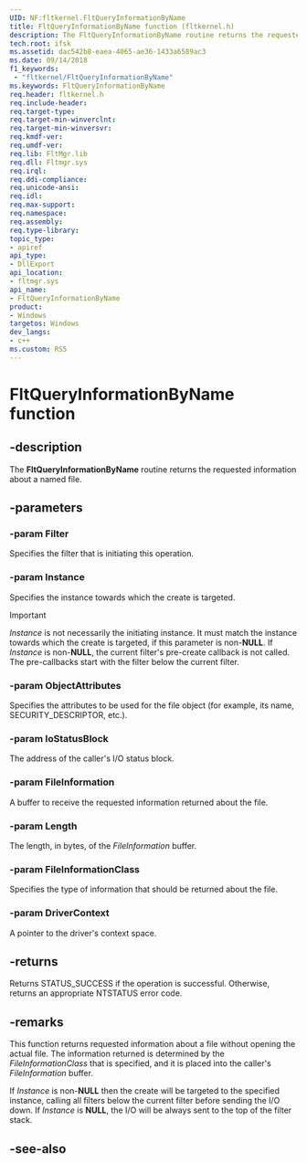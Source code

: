 ```yaml
---
UID: NF:fltkernel.FltQueryInformationByName
title: FltQueryInformationByName function (fltkernel.h)
description: The FltQueryInformationByName routine returns the requested information about a named file.
tech.root: ifsk
ms.assetid: dac542b8-eaea-4065-ae36-1433a6589ac3
ms.date: 09/14/2018
f1_keywords:
 - "fltkernel/FltQueryInformationByName"
ms.keywords: FltQueryInformationByName
req.header: fltkernel.h
req.include-header:
req.target-type:
req.target-min-winverclnt:
req.target-min-winversvr:
req.kmdf-ver:
req.umdf-ver:
req.lib: FltMgr.lib
req.dll: Fltmgr.sys
req.irql: 
req.ddi-compliance:
req.unicode-ansi:
req.idl:
req.max-support:
req.namespace:
req.assembly:
req.type-library: 
topic_type: 
- apiref
api_type: 
- DllExport
api_location: 
- fltmgr.sys
api_name: 
- FltQueryInformationByName
product:
- Windows
targetos: Windows
dev_langs:
- c++
ms.custom: RS5
---
```


# FltQueryInformationByName function

## -description

The **FltQueryInformationByName** routine returns the requested information about a named file.

## -parameters

### -param Filter

Specifies the filter that is initiating this operation.

### -param Instance

Specifies the instance towards which the create is targeted.

> [!IMPORTANT]
> *Instance* is not necessarily the initiating instance. It must match the instance towards which the create is targeted, if this parameter is non-**NULL**. If *Instance* is non-**NULL**, the current filter's pre-create callback is not called. The pre-callbacks start with the filter below the current filter.

### -param ObjectAttributes

Specifies the attributes to be used for the file object (for example, its name, SECURITY_DESCRIPTOR, etc.).

### -param IoStatusBlock

The address of the caller's I/O status block.

### -param FileInformation

A buffer to receive the requested information returned about the file.

### -param Length

The length, in bytes, of the *FileInformation* buffer.

### -param FileInformationClass

Specifies the type of information that should be returned about the file.

### -param DriverContext

A pointer to the driver's context space.

## -returns

Returns STATUS_SUCCESS if the operation is successful. Otherwise, returns an appropriate NTSTATUS error code.

## -remarks

This function returns requested information about a file without opening the actual file. The information returned is determined by the *FileInformationClass* that is specified, and it is placed into the caller's *FileInformation* buffer.

If *Instance* is non-**NULL** then the create will be targeted to the specified instance, calling all filters below the current filter before     sending the I/O down. If *Instance* is **NULL**, the I/O will be always sent to the top of the filter stack.

## -see-also
